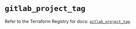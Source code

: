 # `gitlab_project_tag`

Refer to the Terraform Registry for docs: [`gitlab_project_tag`](https://registry.terraform.io/providers/gitlabhq/gitlab/17.7.0/docs/resources/project_tag).
